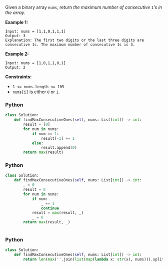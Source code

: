 Given a binary array  `nums`, return  _the maximum number of consecutive_ `1`_'s in the array_.

**Example 1:**
```
Input: nums = [1,1,0,1,1,1]
Output: 3
Explanation: The first two digits or the last three digits are consecutive 1s. The maximum number of consecutive 1s is 3.
```

**Example 2:**
```
Input: nums = [1,0,1,1,0,1]
Output: 2
```

**Constraints:**
-   `1 <= nums.length <= 105`
-   `nums[i]`  is either  `0`  or  `1`.


### Python
```python
class Solution:
    def findMaxConsecutiveOnes(self, nums: List[int]) -> int:
        result = [0]
        for num in nums:
            if num == 1:
                result[-1] += 1
            else:
                result.append(0)
        return max(result)
```

### Python
```python
class Solution:
    def findMaxConsecutiveOnes(self, nums: List[int]) -> int:
        _ = 0
        result = 0
        for num in nums:
            if num:
                _ += 1
                continue
            result = max(result, _)
            _ = 0
        return max(result, _)
        
```

### Python
```python
class Solution:
    def findMaxConsecutiveOnes(self, nums: List[int]) -> int:
        return len(max(''.join(list(map(lambda x: str(x), nums))).split('0')))
        
```